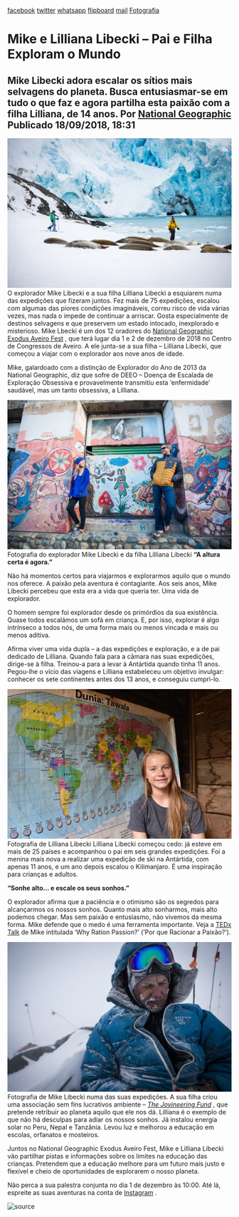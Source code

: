 [facebook](https://www.facebook.com/sharer/sharer.php?u=https%3A%2F%2Fwww.natgeo.pt%2Ffotografia%2F2018%2F09%2Fmike-e-lilliana-libecki-pai-e-filha-exploram-o-mundo) [twitter](https://twitter.com/share?url=https%3A%2F%2Fwww.natgeo.pt%2Ffotografia%2F2018%2F09%2Fmike-e-lilliana-libecki-pai-e-filha-exploram-o-mundo&via=natgeo&text=Mike%20e%20Lilliana%20Libecki%20%E2%80%93%20Pai%20e%20Filha%20Exploram%20o%20Mundo) [whatsapp](https://web.whatsapp.com/send?text=https%3A%2F%2Fwww.natgeo.pt%2Ffotografia%2F2018%2F09%2Fmike-e-lilliana-libecki-pai-e-filha-exploram-o-mundo) [flipboard](https://share.flipboard.com/bookmarklet/popout?v=2&title=Mike%20e%20Lilliana%20Libecki%20%E2%80%93%20Pai%20e%20Filha%20Exploram%20o%20Mundo&url=https%3A%2F%2Fwww.natgeo.pt%2Ffotografia%2F2018%2F09%2Fmike-e-lilliana-libecki-pai-e-filha-exploram-o-mundo) [mail](mailto:?subject=NatGeo&body=https%3A%2F%2Fwww.natgeo.pt%2Ffotografia%2F2018%2F09%2Fmike-e-lilliana-libecki-pai-e-filha-exploram-o-mundo%20-%20Mike%20e%20Lilliana%20Libecki%20%E2%80%93%20Pai%20e%20Filha%20Exploram%20o%20Mundo) [Fotografia](https://www.natgeo.pt/fotografia) 
# Mike e Lilliana Libecki – Pai e Filha Exploram o Mundo 
## Mike Libecki adora escalar os sítios mais selvagens do planeta. Busca entusiasmar-se em tudo o que faz e agora partilha esta paixão com a filha Lilliana, de 14 anos. Por [National Geographic](https://www.natgeo.pt/autor/national-geographic) Publicado 18/09/2018, 18:31 
![Fotografia de Mike e Lilliana Libecki a esquiar](img/files_styles_image_00_public_daddydaughterantarctica.jpg)
O explorador Mike Libecki e a sua filha Lilliana Libecki a esquiarem numa das expedições que fizeram juntos. Fez mais de 75 expedições, escalou com algumas das piores condições imagináveis, correu risco de vida várias vezes, mas nada o impede de continuar a arriscar. Gosta especialmente de destinos selvagens e que preservem um estado intocado, inexplorado e misterioso. Mike Lbecki é um dos 12 oradores do [National Geographic Exodus Aveiro Fest](https://www.exodusaveirofest.com/) , que terá lugar dia 1 e 2 de dezembro de 2018 no Centro de Congressos de Aveiro. A ele junta-se a sua filha – Lilliana Libecki, que começou a viajar com o explorador aos nove anos de idade. 

Mike, galardoado com a distinção de Explorador do Ano de 2013 da National Geographic, diz que sofre de DEEO – Doença de Escalada de Exploração Obsessiva e provavelmente transmitiu esta ‘enfermidade’ saudável, mas um tanto obsessiva, a Lilliana. 

![Fotografia do explorador Mike Libecki e da filha Lilliana Libecki](img/files_styles_image_00_public_mike_0e_0lilliana_0libecki.jpeg)
Fotografia do explorador Mike Libecki e da filha Lilliana Libecki **“A altura certa é agora.”** 

Não há momentos certos para viajarmos e explorarmos aquilo que o mundo nos oferece. A paixão pela aventura é contagiante. Aos seis anos, Mike Libecki percebeu que esta era a vida que queria ter. Uma vida de explorador. 

O homem sempre foi explorador desde os primórdios da sua existência. Quase todos escalámos um sofá em criança. E, por isso, explorar é algo intrínseco a todos nós, de uma forma mais ou menos vincada e mais ou menos aditiva. 

Afirma viver uma vida dupla – a das expedições e exploração, e a de pai dedicado de Lilliana. Quando fala para a câmara nas suas expedições, dirige-se à filha. Treinou-a para a levar à Antártida quando tinha 11 anos. Pegou-lhe o vício das viagens e Lilliana estabeleceu um objetivo invulgar: conhecer os sete continentes antes dos 13 anos, e conseguiu cumpri-lo. 

![Fotografia de Lilliana Libecki](img/files_styles_image_00_public_lib.jpg)
Fotografia de Lilliana Libecki Lilliana Libecki começou cedo: já esteve em mais de 25 países e acompanhou o pai em seis grandes expedições. Foi a menina mais nova a realizar uma expedição de ski na Antártida, com apenas 11 anos, e um ano depois escalou o Kilimanjaro. É uma inspiração para crianças e adultos. 

**“Sonhe alto… e escale os seus sonhos.”** 

O explorador afirma que a paciência e o otimismo são os segredos para alcançarmos os nossos sonhos. Quanto mais alto sonharmos, mais alto podemos chegar. Mas sem paixão e entusiasmo, não vivemos da mesma forma. Mike defende que o medo é uma ferramenta importante. Veja a [TEDx Talk](https://www.youtube.com/watch?v=ddPakgElTG8) de Mike intitulada ‘Why Ration Passion?’ (‘Por que Racionar a Paixão?’). 

![Fotografia de Mike Libecki numa das suas expedições](img/files_styles_image_00_public_libeckisample.jpg)
Fotografia de Mike Libecki numa das suas expedições. A sua filha criou uma associação sem fins lucrativos ambiente – _[The Joyineering Fund](https://joyfund.org/)_ , que pretende retribuir ao planeta aquilo que ele nos dá. Lilliana é o exemplo de que não há desculpas para adiar os nossos sonhos. Já instalou energia solar no Peru, Nepal e Tanzânia. Levou luz e melhorou a educação em escolas, orfanatos e mosteiros. 

Juntos no National Geographic Exodus Aveiro Fest, Mike e Lilliana Libecki vão partilhar pistas e informações sobre os limites na educação das crianças. Pretendem que a educação melhore para um futuro mais justo e flexível e cheio de oportunidades de explorarem o nosso planeta. 

Não perca a sua palestra conjunta no dia 1 de dezembro às 10:00. Até lá, espreite as suas aventuras na conta de [Instagram](https://www.instagram.com/mikelibecki/) . 



![source](https://www.natgeo.pt/fotografia/2018/09/mike-e-lilliana-libecki-pai-e-filha-exploram-o-mundo)